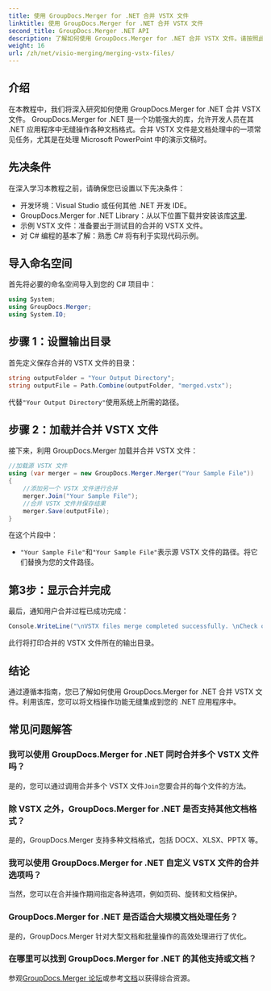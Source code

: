 ```yaml
---
title: 使用 GroupDocs.Merger for .NET 合并 VSTX 文件
linktitle: 使用 GroupDocs.Merger for .NET 合并 VSTX 文件
second_title: GroupDocs.Merger .NET API
description: 了解如何使用 GroupDocs.Merger for .NET 合并 VSTX 文件。请按照此分步指南在 C# 中进行高效的文档操作。
weight: 16
url: /zh/net/visio-merging/merging-vstx-files/
---
```

## 介绍
在本教程中，我们将深入研究如何使用 GroupDocs.Merger for .NET 合并 VSTX 文件。 GroupDocs.Merger for .NET 是一个功能强大的库，允许开发人员在其 .NET 应用程序中无缝操作各种文档格式。合并 VSTX 文件是文档处理中的一项常见任务，尤其是在处理 Microsoft PowerPoint 中的演示文稿时。
## 先决条件
在深入学习本教程之前，请确保您已设置以下先决条件：
- 开发环境：Visual Studio 或任何其他 .NET 开发 IDE。
-  GroupDocs.Merger for .NET Library：从以下位置下载并安装该库[这里](https://releases.groupdocs.com/merger/net/).
- 示例 VSTX 文件：准备要出于测试目的合并的 VSTX 文件。
- 对 C# 编程的基本了解：熟悉 C# 将有利于实现代码示例。

## 导入命名空间
首先将必要的命名空间导入到您的 C# 项目中：
```csharp
using System; 
using GroupDocs.Merger;
using System.IO;
```
## 步骤 1：设置输出目录
首先定义保存合并的 VSTX 文件的目录：
```csharp
string outputFolder = "Your Output Directory";
string outputFile = Path.Combine(outputFolder, "merged.vstx");
```
代替`"Your Output Directory"`使用系统上所需的路径。
## 步骤 2：加载并合并 VSTX 文件
接下来，利用 GroupDocs.Merger 加载并合并 VSTX 文件：
```csharp
//加载源 VSTX 文件
using (var merger = new GroupDocs.Merger.Merger("Your Sample File"))
{
    //添加另一个 VSTX 文件进行合并
    merger.Join("Your Sample File");
    //合并 VSTX 文件并保存结果
    merger.Save(outputFile);
}
```
在这个片段中：
- `"Your Sample File"`和`"Your Sample File"`表示源 VSTX 文件的路径。将它们替换为您的文件路径。
## 第3步：显示合并完成
最后，通知用户合并过程已成功完成：
```csharp
Console.WriteLine("\nVSTX files merge completed successfully. \nCheck output in {0}", outputFolder);
```
此行将打印合并的 VSTX 文件所在的输出目录。

## 结论
通过遵循本指南，您已了解如何使用 GroupDocs.Merger for .NET 合并 VSTX 文件。利用该库，您可以将文档操作功能无缝集成到您的 .NET 应用程序中。

## 常见问题解答
### 我可以使用 GroupDocs.Merger for .NET 同时合并多个 VSTX 文件吗？
是的，您可以通过调用合并多个 VSTX 文件`Join`您要合并的每个文件的方法。
### 除 VSTX 之外，GroupDocs.Merger for .NET 是否支持其他文档格式？
是的，GroupDocs.Merger 支持多种文档格式，包括 DOCX、XLSX、PPTX 等。
### 我可以使用 GroupDocs.Merger for .NET 自定义 VSTX 文件的合并选项吗？
当然，您可以在合并操作期间指定各种选项，例如页码、旋转和文档保护。
### GroupDocs.Merger for .NET 是否适合大规模文档处理任务？
是的，GroupDocs.Merger 针对大型文档和批量操作的高效处理进行了优化。
### 在哪里可以找到 GroupDocs.Merger for .NET 的其他支持或文档？
参观[GroupDocs.Merger 论坛](https://forum.groupdocs.com/c/merger/32)或参考[文档](https://tutorials.groupdocs.com/merger/net/)以获得综合资源。